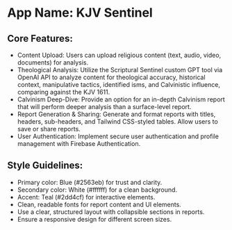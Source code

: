 # **App Name**: KJV Sentinel

## Core Features:

- Content Upload: Users can upload religious content (text, audio, video, documents) for analysis.
- Theological Analysis: Utilize the Scriptural Sentinel custom GPT tool via OpenAI API to analyze content for theological accuracy, historical context, manipulative tactics, identified isms, and Calvinistic influence, comparing against the KJV 1611.
- Calvinism Deep-Dive: Provide an option for an in-depth Calvinism report that will perform deeper analysis than a surface-level report.
- Report Generation & Sharing: Generate and format reports with titles, headers, sub-headers, and Tailwind CSS-styled tables. Allow users to save or share reports.
- User Authentication: Implement secure user authentication and profile management with Firebase Authentication.

## Style Guidelines:

- Primary color: Blue (#2563eb) for trust and clarity.
- Secondary color: White (#ffffff) for a clean background.
- Accent: Teal (#2dd4cf) for interactive elements.
- Clean, readable fonts for report content and UI elements.
- Use a clear, structured layout with collapsible sections in reports.
- Ensure a responsive design for different screen sizes.
